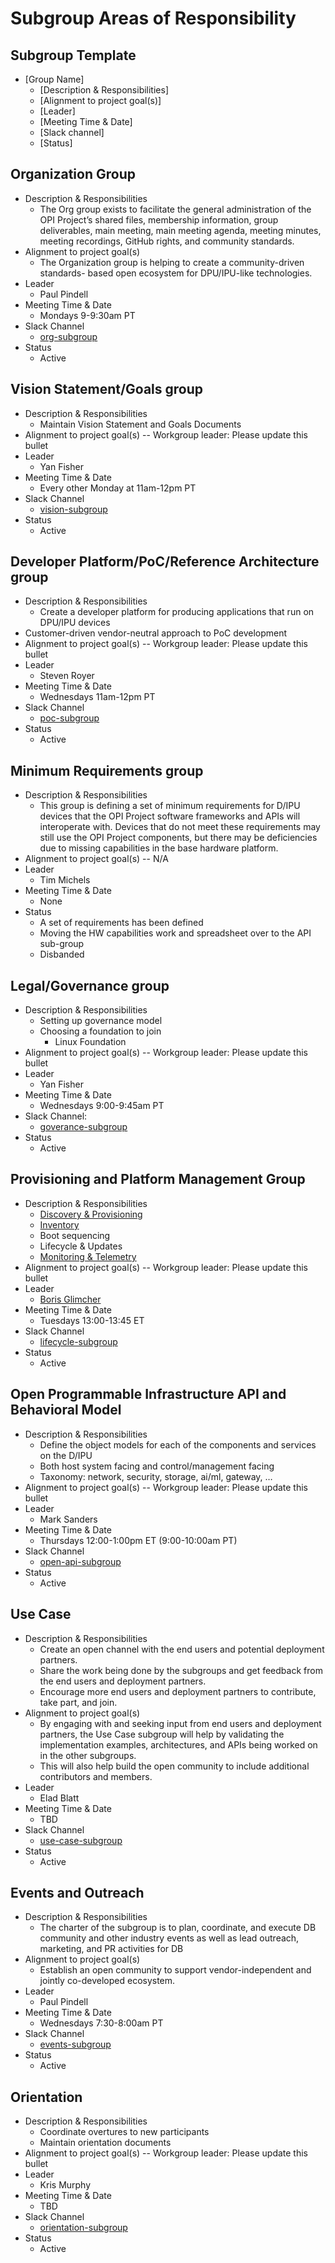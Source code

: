﻿# Subgroup Areas of Responsibility

## Subgroup Template

* [Group Name]
  * [Description & Responsibilities]
  * [Alignment to project goal(s)]
  * [Leader]
  * [Meeting Time & Date]
  * [Slack channel]
  * [Status]

## Organization Group

* Description & Responsibilities
  * The Org group exists to facilitate the general administration of the
    OPI Project’s shared files, membership information, group deliverables,
    main meeting, main meeting agenda, meeting minutes, meeting recordings,
    GitHub rights, and community standards.
* Alignment to project goal(s)
  * The Organization group is helping to create a community-driven standards-
    based open ecosystem for DPU/IPU-like technologies.
* Leader
  * Paul Pindell
* Meeting Time & Date
  * Mondays 9-9:30am PT
* Slack Channel
  * [org-subgroup](https://opi-project.slack.com/archives/C032L8R9Y2F)
* Status
  * Active

## Vision Statement/Goals group

* Description & Responsibilities
  * Maintain Vision Statement and Goals Documents
* Alignment to project goal(s) -- Workgroup leader: Please update this bullet
* Leader
  * Yan Fisher
* Meeting Time & Date
  * Every other Monday at 11am-12pm PT
* Slack Channel
  * [vision-subgroup](https://opi-project.slack.com/archives/C0344U70R8W)
* Status
  * Active

## Developer Platform/PoC/Reference Architecture group

* Description & Responsibilities
  * Create a developer platform for producing applications that run on
    DPU/IPU devices
* Customer-driven vendor-neutral approach to PoC development
* Alignment to project goal(s) -- Workgroup leader: Please update this bullet
* Leader
  * Steven Royer
* Meeting Time & Date
  * Wednesdays 11am-12pm PT
* Slack Channel
  * [poc-subgroup](https://opi-project.slack.com/archives/C033E418VCK)
* Status
  * Active

## Minimum Requirements group

* Description & Responsibilities
  * This group is defining a set of minimum requirements for D/IPU devices
    that the OPI Project software frameworks and APIs will interoperate
    with.  Devices that do not meet these requirements may still use the
    OPI Project components, but there may be deficiencies due to missing
    capabilities in the base hardware platform.
* Alignment to project goal(s) -- N/A
* Leader
  * Tim Michels
* Meeting Time & Date
  * None
* Status
  * A set of requirements has been defined
  * Moving the HW capabilities work and spreadsheet over to the API
    sub-group
  * Disbanded

## Legal/Governance group

* Description & Responsibilities
  * Setting up governance model
  * Choosing a foundation to join
    * Linux Foundation
* Alignment to project goal(s) -- Workgroup leader: Please update this bullet
* Leader
  * Yan Fisher
* Meeting Time & Date
  * Wednesdays 9:00-9:45am PT
* Slack Channel:
  * [goverance-subgroup](https://opi-project.slack.com/archives/C03390HJL8Y)
* Status
  * Active

## Provisioning and Platform Management Group

* Description & Responsibilities
  * [Discovery & Provisioning](https://github.com/opiproject/opi-prov-life/blob/main/PROVISIONING.md)
  * [Inventory](https://github.com/opiproject/opi-prov-life/blob/main/INVENTORY.md)
  * Boot sequencing
  * Lifecycle & Updates
  * [Monitoring & Telemetry](https://github.com/opiproject/opi-prov-life/blob/main/MONITORING.md)
* Alignment to project goal(s) -- Workgroup leader: Please update this bullet
* Leader
  * [Boris Glimcher](https://github.com/glimchb)
* Meeting Time & Date
  * Tuesdays 13:00-13:45 ET
* Slack Channel
  * [lifecycle-subgroup](https://opi-project.slack.com/archives/C0342L6T7EC)
* Status
  * Active

## Open Programmable Infrastructure API and Behavioral Model

* Description & Responsibilities
  * Define the object models for each of the components and services on the
    D/IPU
  * Both host system facing and control/management facing
  * Taxonomy: network, security, storage, ai/ml, gateway, …
* Alignment to project goal(s) -- Workgroup leader: Please update this bullet
* Leader
  * Mark Sanders
* Meeting Time & Date
  * Thursdays 12:00-1:00pm ET (9:00-10:00am PT)
* Slack Channel
  * [open-api-subgroup](https://opi-project.slack.com/archives/C0344KMEAKB)
* Status
  * Active

## Use Case

* Description & Responsibilities
  * Create an open channel with the end users and potential deployment partners.
  * Share the work being done by the subgroups and get feedback from the end users
      and deployment partners.
  * Encourage more end users and deployment partners to contribute, take part, and join.
* Alignment to project goal(s)
  * By engaging with and seeking input from end users and deployment partners,
      the Use Case subgroup will help by validating the implementation examples,
      architectures, and APIs being worked on in the other subgroups.
  * This will also help build the open community to include additional
    contributors and members.
* Leader
  * Elad Blatt
* Meeting Time & Date
  * TBD
* Slack Channel
  * [use-case-subgroup](https://opi-project.slack.com/archives/C038BL2KFFU)
* Status
  * Active

## Events and Outreach

* Description & Responsibilities
  * The charter of the subgroup is to plan, coordinate, and execute DB
    community and other industry events as well as lead outreach, marketing,
    and PR activities for DB
* Alignment to project goal(s)
  * Establish an open community to support vendor-independent and jointly
    co-developed ecosystem.
* Leader
  * Paul Pindell
* Meeting Time & Date
  * Wednesdays 7:30-8:00am PT
* Slack Channel
  * [events-subgroup](https://opi-project.slack.com/archives/C03462BB1PC)
* Status
  * Active

## Orientation

* Description & Responsibilities
  * Coordinate overtures to new participants
  * Maintain orientation documents
* Alignment to project goal(s) -- Workgroup leader: Please update this bullet
* Leader
  * Kris Murphy
* Meeting Time & Date
  * TBD
* Slack Channel
  * [orientation-subgroup](https://opi-project.slack.com/archives/C03366FT5GW)
* Status
  * Active
